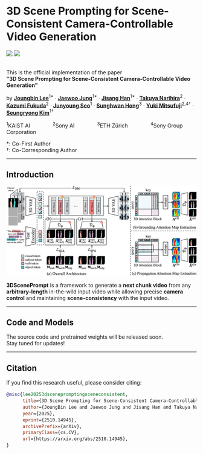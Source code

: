 # 3D Scene Prompting for Scene-Consistent Camera-Controllable Video Generation
<a href="https://arxiv.org/abs/2510.14945"><img src="https://img.shields.io/badge/arXiv-2510.14945-%23B31B1B"></a>
<a href="https://cvlab-kaist.github.io/3DScenePrompt"><img src="https://img.shields.io/badge/Project%20Page-online-brightgreen"></a>  
<br>

This is the official implementation of the paper  
**"3D Scene Prompting for Scene-Consistent Camera-Controllable Video Generation"**

by [**Joungbin Lee**](https://scholar.google.com/citations?user=0H3dcPoAAAAJ&hl=en)<sup>1\*</sup> · 
[**Jaewoo Jung**](https://crepejung00.github.io/)<sup>1\*</sup> · 
[**Jisang Han**](https://onground-korea.github.io/)<sup>1\*</sup> · 
[**Takuya Narihira**](https://scholar.google.com/citations?user=D3h3NxwAAAAJ&hl=en)<sup>2</sup> · 
[**Kazumi Fukuda**](https://ai.sony/people/Kazumi-Fukuda/)<sup>2</sup> · 
[**Junyoung Seo**](https://j0seo.github.io/)<sup>1</sup> · 
[**Sunghwan Hong**](https://sunghwanhong.github.io/)<sup>3</sup> · 
[**Yuki Mitsufuji**](https://www.yukimitsufuji.com/)<sup>2,4&dagger;</sup> · 
[**Seungryong Kim**](https://cvlab.kaist.ac.kr/members/faculty)<sup>1&dagger;</sup>  

<sup>1</sup>KAIST AI&emsp;&emsp;&emsp;&emsp;
<sup>2</sup>Sony AI&emsp;&emsp;&emsp;&emsp;
<sup>3</sup>ETH Zürich&emsp;&emsp;&emsp;&emsp;
<sup>4</sup>Sony Group Corporation 

*: Co-First Author <br>
&dagger;: Co-Corresponding Author

---

## Introduction
![](images/fig_framework.png)  

**3DScenePrompt** is a framework to generate a **next chunk video** from any **arbitrary-length** in-the-wild input video while allowing precise **camera control** and maintaining **scene-consistency** with the input video.

---

## Code and Models
The source code and pretrained weights will be released soon.  
Stay tuned for updates!

---

## Citation
If you find this research useful, please consider citing:
```bibtex
@misc{lee20253dscenepromptingsceneconsistent,
      title={3D Scene Prompting for Scene-Consistent Camera-Controllable Video Generation}, 
      author={JoungBin Lee and Jaewoo Jung and Jisang Han and Takuya Narihira and Kazumi Fukuda and Junyoung Seo and Sunghwan Hong and Yuki Mitsufuji and Seungryong Kim},
      year={2025},
      eprint={2510.14945},
      archivePrefix={arXiv},
      primaryClass={cs.CV},
      url={https://arxiv.org/abs/2510.14945}, 
}
